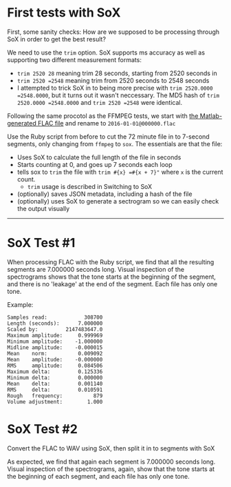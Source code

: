 # First tests with SoX

First, some sanity checks: How are we supposed to be processing through SoX in order to get the best result?

We need to use the `trim` option. SoX supports ms accuracy as well as supporting two different measurement formats:

- `trim 2520 28` meaning trim 28 seconds, starting from 2520 seconds in
- `trim 2520 =2548` meaning trim from 2520 seconds to 2548 seconds
- I attempted to trick SoX in to being more precise with `trim 2520.0000 =2548.0000`, but it turns out it wasn't neccessary. The MD5 hash of `trim 2520.0000 =2548.0000` and `trim 2520 =2548` were identical.

Following the same procotol as the FFMPEG tests, we start with [the Matlab-generated FLAC file](https://archive.org/details/72MinuteAudioFileWithTonesAt7SecondIntervals) and rename to `2016-01-01@000000.flac`

Use the Ruby script from before to cut the 72 minute file in to 7-second segments, only changing from `ffmpeg` to `sox`.
The essentials are that the file:

- Uses SoX to calculate the full length of the file in seconds
- Starts counting at 0, and goes up 7 seconds each loop
- tells sox to `trim` the file with `trim #{x} =#{x + 7}"` where `x` is the current count.
	- `trim` usage is described in Switching to SoX
- (optionally) saves JSON metadata, including a hash of the file
- (optionally) uses SoX to generate a sectrogram so we can easily check the output visually

---

# SoX Test #1

When processing FLAC with the Ruby script, we find that all the resulting segments are 7.000000 seconds long.
Visual inspection of the spectrograms shows that the tone starts at the beginning of the segment, and there is no 'leakage' at the end of the segment. Each file has only one tone.

Example:

```
Samples read:            308700
Length (seconds):      7.000000
Scaled by:         2147483647.0
Maximum amplitude:     0.999969
Minimum amplitude:    -1.000000
Midline amplitude:    -0.000015
Mean    norm:          0.009092
Mean    amplitude:    -0.000000
RMS     amplitude:     0.084506
Maximum delta:         0.125336
Minimum delta:         0.000000
Mean    delta:         0.001140
RMS     delta:         0.010591
Rough   frequency:          879
Volume adjustment:        1.000
```


# SoX Test #2

Convert the FLAC to WAV using SoX, then split it in to segments with SoX

As expected, we find that again each segment is 7.000000 seconds long.
Visual inspection of the spectrograms, again, show that the tone starts at the beginning of each segment, and each file has only one tone.
